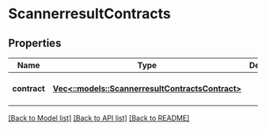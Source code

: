 # ScannerresultContracts

## Properties
Name | Type | Description | Notes
------------ | ------------- | ------------- | -------------
**contract** | [**Vec<::models::ScannerresultContractsContract>**](scannerresult_Contracts_Contract.md) |  | [optional] [default to null]

[[Back to Model list]](../README.md#documentation-for-models) [[Back to API list]](../README.md#documentation-for-api-endpoints) [[Back to README]](../README.md)


